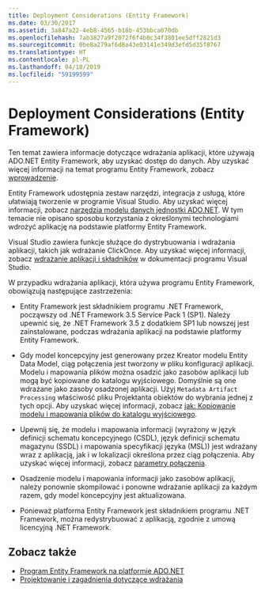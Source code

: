 ```yaml
---
title: Deployment Considerations (Entity Framework)
ms.date: 03/30/2017
ms.assetid: 3a847a22-4eb8-4565-b18b-453bbca070db
ms.openlocfilehash: 7ab3827a9f2072f6f4b0c34f3801ee5dff2821d3
ms.sourcegitcommit: 0be8a279af6d8a43e03141e349d3efd5d35f8767
ms.translationtype: HT
ms.contentlocale: pl-PL
ms.lasthandoff: 04/18/2019
ms.locfileid: "59199599"
---
```

# <a name="deployment-considerations-entity-framework"></a>Deployment Considerations (Entity Framework)
Ten temat zawiera informacje dotyczące wdrażania aplikacji, które używają ADO.NET Entity Framework, aby uzyskać dostęp do danych. Aby uzyskać więcej informacji na temat programu Entity Framework, zobacz [wprowadzenie](../../../../../docs/framework/data/adonet/ef/getting-started.md).  
  
 Entity Framework udostępnia zestaw narzędzi, integracja z usługą, które ułatwiają tworzenie w programie Visual Studio. Aby uzyskać więcej informacji, zobacz [narzędzia modelu danych jednostki ADO.NET](https://docs.microsoft.com/previous-versions/dotnet/netframework-4.0/bb399249(v=vs.100)). W tym temacie nie opisano sposobu korzystania z określonymi technologiami wdrożyć aplikację na podstawie platformy Entity Framework.  
  
 Visual Studio zawiera funkcje służące do dystrybuowania i wdrażania aplikacji, takich jak wdrażanie ClickOnce. Aby uzyskać więcej informacji, zobacz [wdrażanie aplikacji i składników](/visualstudio/deployment/deploying-applications-services-and-components) w dokumentacji programu Visual Studio.  
  
 W przypadku wdrażania aplikacji, która używa programu Entity Framework, obowiązują następujące zastrzeżenia:  
  
-   Entity Framework jest składnikiem programu .NET Framework, począwszy od .NET Framework 3.5 Service Pack 1 (SP1). Należy upewnić się, że .NET Framework 3.5 z dodatkiem SP1 lub nowszej jest zainstalowane, podczas wdrażania aplikacji na podstawie platformy Entity Framework.  
  
-   Gdy model koncepcyjny jest generowany przez Kreator modelu Entity Data Model, ciąg połączenia jest tworzony w pliku konfiguracji aplikacji. Modelu i mapowania plików można osadzić jako zasobów aplikacji lub mogą być kopiowane do katalogu wyjściowego. Domyślnie są one wdrażane jako zasoby osadzonej aplikacji. Użyj `Metadata Artifact Processing` właściwość pliku Projektanta obiektów do wybrania jednej z tych opcji. Aby uzyskać więcej informacji, zobacz [jak: Kopiowanie modelu i mapowania plików do katalogu wyjściowego](https://docs.microsoft.com/previous-versions/dotnet/netframework-4.0/cc716709(v=vs.100)).  
  
-   Upewnij się, że modelu i mapowania informacji (wyrażony w język definicji schematu koncepcyjnego (CSDL), język definicji schematu magazynu (SSDL) i mapowania specyfikacji języka (MSL)) jest wdrażany wraz z aplikacją, jak i w lokalizacji określona przez ciąg połączenia. Aby uzyskać więcej informacji, zobacz [parametry połączenia](../../../../../docs/framework/data/adonet/ef/connection-strings.md).  
  
-   Osadzenie modelu i mapowania informacji jako zasobów aplikacji, należy ponownie skompilować i ponowne wdrażanie aplikacji za każdym razem, gdy model koncepcyjny jest aktualizowana.  
  
-   Ponieważ platforma Entity Framework jest składnikiem programu .NET Framework, można redystrybuować z aplikacją, zgodnie z umową licencyjną .NET Framework.  
  
## <a name="see-also"></a>Zobacz także

- [Program Entity Framework na platformie ADO.NET](../../../../../docs/framework/data/adonet/ef/index.md)
- [Projektowanie i zagadnienia dotyczące wdrażania](../../../../../docs/framework/data/adonet/ef/development-and-deployment-considerations.md)
